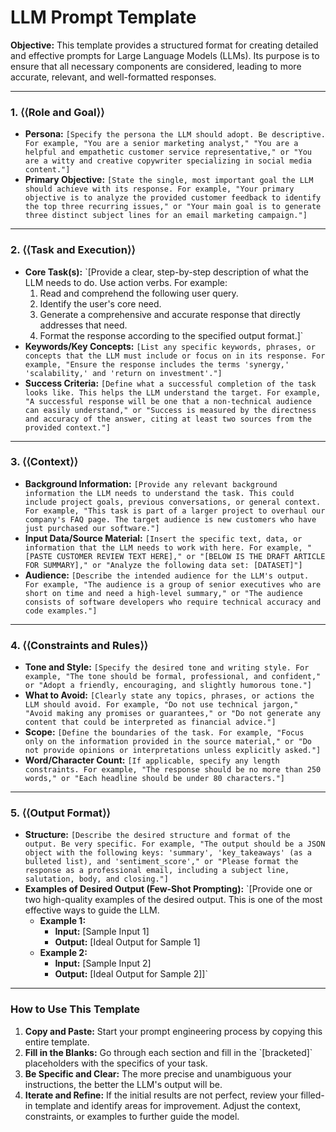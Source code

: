 # LLM Prompt Template

**Objective:** This template provides a structured format for creating detailed and effective prompts for Large Language Models (LLMs). Its purpose is to ensure that all necessary components are considered, leading to more accurate, relevant, and well-formatted responses.

---

### **1. ⟨⟨Role and Goal⟩⟩**

* **Persona:** `[Specify the persona the LLM should adopt. Be descriptive. For example, "You are a senior marketing analyst," "You are a helpful and empathetic customer service representative," or "You are a witty and creative copywriter specializing in social media content."]`
* **Primary Objective:** `[State the single, most important goal the LLM should achieve with its response. For example, "Your primary objective is to analyze the provided customer feedback to identify the top three recurring issues," or "Your main goal is to generate three distinct subject lines for an email marketing campaign."]`

---

### **2. ⟨⟨Task and Execution⟩⟩**

* **Core Task(s):** `[Provide a clear, step-by-step description of what the LLM needs to do. Use action verbs. For example:
    1.  Read and comprehend the following user query.
    2.  Identify the user's core need.
    3.  Generate a comprehensive and accurate response that directly addresses that need.
    4.  Format the response according to the specified output format.]`
* **Keywords/Key Concepts:** `[List any specific keywords, phrases, or concepts that the LLM must include or focus on in its response. For example, "Ensure the response includes the terms 'synergy,' 'scalability,' and 'return on investment'."]`
* **Success Criteria:** `[Define what a successful completion of the task looks like. This helps the LLM understand the target. For example, "A successful response will be one that a non-technical audience can easily understand," or "Success is measured by the directness and accuracy of the answer, citing at least two sources from the provided context."]`

---

### **3. ⟨⟨Context⟩⟩**

* **Background Information:** `[Provide any relevant background information the LLM needs to understand the task. This could include project goals, previous conversations, or general context. For example, "This task is part of a larger project to overhaul our company's FAQ page. The target audience is new customers who have just purchased our software."]`
* **Input Data/Source Material:** `[Insert the specific text, data, or information that the LLM needs to work with here. For example, "[PASTE CUSTOMER REVIEW TEXT HERE]," or "[BELOW IS THE DRAFT ARTICLE FOR SUMMARY]," or "Analyze the following data set: [DATASET]"]`
* **Audience:** `[Describe the intended audience for the LLM's output. For example, "The audience is a group of senior executives who are short on time and need a high-level summary," or "The audience consists of software developers who require technical accuracy and code examples."]`

---

### **4. ⟨⟨Constraints and Rules⟩⟩**

* **Tone and Style:** `[Specify the desired tone and writing style. For example, "The tone should be formal, professional, and confident," or "Adopt a friendly, encouraging, and slightly humorous tone."]`
* **What to Avoid:** `[Clearly state any topics, phrases, or actions the LLM should avoid. For example, "Do not use technical jargon," "Avoid making any promises or guarantees," or "Do not generate any content that could be interpreted as financial advice."]`
* **Scope:** `[Define the boundaries of the task. For example, "Focus only on the information provided in the source material," or "Do not provide opinions or interpretations unless explicitly asked."]`
* **Word/Character Count:** `[If applicable, specify any length constraints. For example, "The response should be no more than 250 words," or "Each headline should be under 80 characters."]`

---

### **5. ⟨⟨Output Format⟩⟩**

* **Structure:** `[Describe the desired structure and format of the output. Be very specific. For example, "The output should be a JSON object with the following keys: 'summary', 'key_takeaways' (as a bulleted list), and 'sentiment_score'," or "Please format the response as a professional email, including a subject line, salutation, body, and closing."]`
* **Examples of Desired Output (Few-Shot Prompting):** `[Provide one or two high-quality examples of the desired output. This is one of the most effective ways to guide the LLM.
    * **Example 1:**
        * **Input:** [Sample Input 1]
        * **Output:** [Ideal Output for Sample 1]
    * **Example 2:**
        * **Input:** [Sample Input 2]
        * **Output:** [Ideal Output for Sample 2]]`

---
### **How to Use This Template**

1.  **Copy and Paste:** Start your prompt engineering process by copying this entire template.
2.  **Fill in the Blanks:** Go through each section and fill in the \`[bracketed]\` placeholders with the specifics of your task.
3.  **Be Specific and Clear:** The more precise and unambiguous your instructions, the better the LLM's output will be.
4.  **Iterate and Refine:** If the initial results are not perfect, review your filled-in template and identify areas for improvement. Adjust the context, constraints, or examples to further guide the model.
